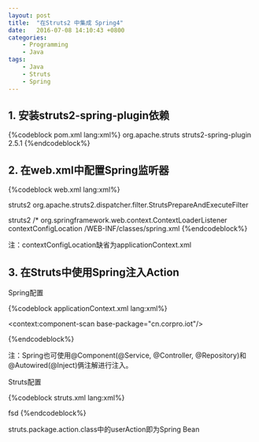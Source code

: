 ```yaml
---
layout: post
title:  "在Struts2 中集成 Spring4"
date:   2016-07-08 14:10:43 +0800
categories:
    - Programming
    - Java
tags:
    - Java
    - Struts
    - Spring
---
```


## 1. 安装struts2-spring-plugin依赖

{%codeblock pom.xml lang:xml%}
<dependency>
<groupId>org.apache.struts</groupId>
<artifactId>struts2-spring-plugin</artifactId>
<version>2.5.1</version>
</dependency>
{%endcodeblock%}

<!-- more -->

## 2. 在web.xml中配置Spring监听器

{%codeblock web.xml lang:xml%}
<?xml version="1.0" encoding="UTF-8"?>
<web-app xmlns="http://xmlns.jcp.org/xml/ns/javaee"
xmlns:xsi="http://www.w3.org/2001/XMLSchema-instance"
xsi:schemaLocation="http://xmlns.jcp.org/xml/ns/javaee
http://xmlns.jcp.org/xml/ns/javaee/web-app_3_1.xsd"
version="3.1">
<filter>
<filter-name>struts2</filter-name>
<filter-class>org.apache.struts2.dispatcher.filter.StrutsPrepareAndExecuteFilter</filter-class>
</filter>

<filter-mapping>
<filter-name>struts2</filter-name>
<url-pattern>/*</url-pattern>
</filter-mapping>

<listener>
<listener-class>org.springframework.web.context.ContextLoaderListener</listener-class>
</listener>

<context-param>
<param-name>contextConfigLocation</param-name>
<param-value>/WEB-INF/classes/spring.xml</param-value>
</context-param>
</web-app>
{%endcodeblock%}

注：contextConfigLocation缺省为applicationContext.xml

## 3. 在Struts中使用Spring注入Action

Spring配置

{%codeblock applicationContext.xml lang:xml%}
<?xml version="1.0" encoding="UTF-8"?>
<beans xmlns="http://www.springframework.org/schema/beans"
xmlns:xsi="http://www.w3.org/2001/XMLSchema-instance"
xmlns:context="http://www.springframework.org/schema/context"
xsi:schemaLocation="http://www.springframework.org/schema/beans
http://www.springframework.org/schema/beans/spring-beans.xsd
http://www.springframework.org/schema/context
http://www.springframework.org/schema/context/spring-context.xsd">

<context:component-scan base-package="cn.corpro.iot"/>

<bean class="cn.corpro.iot.service.UserService" id="userService"/>

<bean class="cn.corpro.iot.action.UserAction" id="userAction">
<property name="userService" ref="userService"/>
</bean>
</beans>
{%endcodeblock%}

注：Spring也可使用@Component(@Service, @Controller, @Repository)和@Autowired(@Inject)俩注解进行注入。

Struts配置

{%codeblock struts.xml lang:xml%}
<?xml version="1.0" encoding="UTF-8" ?>
<!DOCTYPE struts PUBLIC
"-//Apache Software Foundation//DTD Struts Configuration 2.0//EN"
"http://struts.apache.org/dtds/struts-2.0.dtd">
<struts>
<constant name="struts.convention.result.path" value="/"/>
<constant name="struts.custom.i18n.resources" value="i18n"/>

<package name="users" namespace="/users" extends="struts-default">
<action name="login" class="userAction" method="signIn">
<result>fsd</result>
</action>
</package>
</struts>
{%endcodeblock%}

struts.package.action.class中的userAction即为Spring Bean
